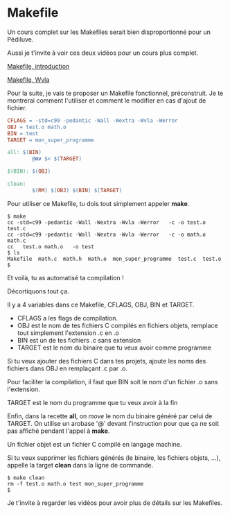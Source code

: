# Makefile

Un cours complet sur les Makefiles serait bien disproportionné pour un Pédiluve.

Aussi je t'invite à voir ces deux vidéos pour un cours plus complet.

[Makefile, introduction](https://www.youtube.com/watch?v=om6pqsebNQo)

[Makefile, Wvla](https://www.youtube.com/watch?v=ETJH8ne8nAQ)

Pour la suite, je vais te proposer un Makefile fonctionnel, préconstruit. Je te
montrerai comment l'utiliser et comment le modifier en cas d'ajout de fichier.

```makefile
CFLAGS = -std=c99 -pedantic -Wall -Wextra -Wvla -Werror
OBJ = test.o math.o
BIN = test
TARGET = mon_super_programme

all: $(BIN)
        @mv $< $(TARGET)

$(BIN): $(OBJ)

clean:
        $(RM) $(OBJ) $(BIN) $(TARGET)
```

Pour utiliser ce Makefile, tu dois tout simplement appeler **make**.

```text
$ make
cc -std=c99 -pedantic -Wall -Wextra -Wvla -Werror   -c -o test.o test.c
cc -std=c99 -pedantic -Wall -Wextra -Wvla -Werror   -c -o math.o math.c
cc   test.o math.o   -o test
$ ls
Makefile  math.c  math.h  math.o  mon_super_programme  test.c  test.o
$
```

Et voilà, tu as automatisé ta compilation !

Décortiquons tout ça.

Il y a 4 variables dans ce Makefile, CFLAGS, OBJ, BIN et TARGET.

* CFLAGS a les flags de compilation.
* OBJ est le nom de tes fichiers C compilés en fichiers objets, remplace tout simplement l'extension .c en .o
* BIN est un de tes fichiers .c sans extension
* TARGET est le nom du binaire que tu veux avoir comme programme

Si tu veux ajouter des fichiers C dans tes projets, ajoute les noms des fichiers
dans OBJ en remplaçant .c par .o.

Pour faciliter la compilation, il faut que BIN soit le nom d'un fichier .o sans
l'extension.

TARGET est le nom du programme que tu veux avoir à la fin

Enfin, dans la recette **all**, on *move* le nom du binaire généré par celui de
TARGET. On utilise un arobase '@' devant l'instruction pour que ça ne soit pas
affiché pendant l'appel à **make**.

Un fichier objet est un fichier C compilé en langage machine.

Si tu veux supprimer les fichiers générés (le binaire, les fichiers objets,
...), appelle la target **clean** dans la ligne de commande.

```text
$ make clean
rm -f test.o math.o test mon_super_programme
$
```

Je t'invite à regarder les vidéos pour avoir plus de détails sur les Makefiles.
